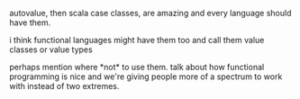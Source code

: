 autovalue, then scala case classes, are amazing and every language
should have them.

i think functional languages might have them too and call them value
classes or value types

perhaps mention where \*not\* to use them. talk about how functional
programming is nice and we're giving people more of a spectrum to work
with instead of two extremes.
